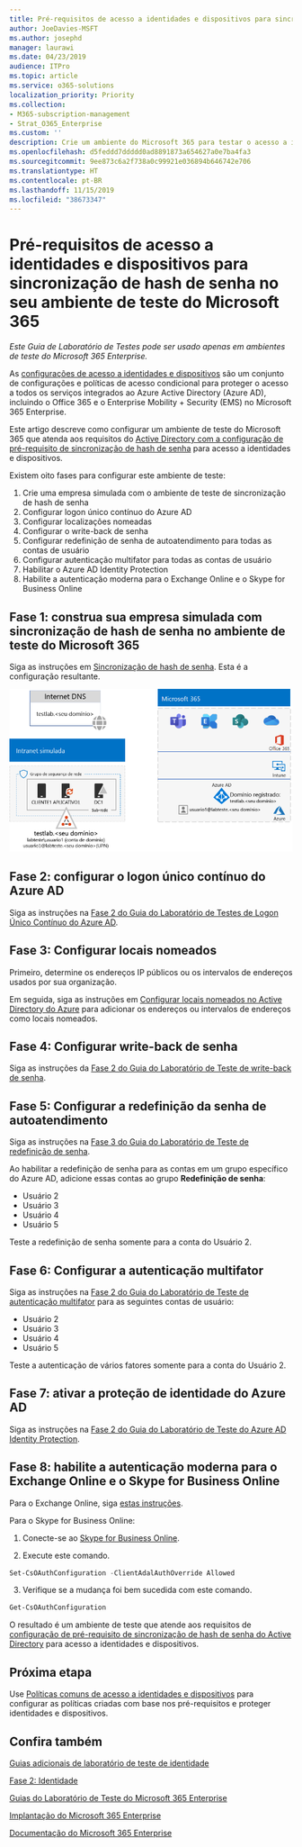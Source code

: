 ```yaml
---
title: Pré-requisitos de acesso a identidades e dispositivos para sincronização de hash de senha no seu ambiente de teste do Microsoft 365
author: JoeDavies-MSFT
ms.author: josephd
manager: laurawi
ms.date: 04/23/2019
audience: ITPro
ms.topic: article
ms.service: o365-solutions
localization_priority: Priority
ms.collection:
- M365-subscription-management
- Strat_O365_Enterprise
ms.custom: ''
description: Crie um ambiente do Microsoft 365 para testar o acesso a identidades e dispositivos com os pré-requisitos para a autenticação de sincronização de hash de senha.
ms.openlocfilehash: d5feddd7ddddd0ad8891873a654627a0e7ba4fa3
ms.sourcegitcommit: 9ee873c6a2f738a0c99921e036894b646742e706
ms.translationtype: HT
ms.contentlocale: pt-BR
ms.lasthandoff: 11/15/2019
ms.locfileid: "38673347"
---
```

# <a name="identity-and-device-access-prerequisites-for-password-hash-synchronization-in-your-microsoft-365-test-environment"></a>Pré-requisitos de acesso a identidades e dispositivos para sincronização de hash de senha no seu ambiente de teste do Microsoft 365

*Este Guia de Laboratório de Testes pode ser usado apenas em ambientes de teste do Microsoft 365 Enterprise.*

As [configurações de acesso a identidades e dispositivos](microsoft-365-policies-configurations.md) são um conjunto de configurações e políticas de acesso condicional para proteger o acesso a todos os serviços integrados ao Azure Active Directory (Azure AD), incluindo o Office 365 e o Enterprise Mobility + Security (EMS) no Microsoft 365 Enterprise.

Este artigo descreve como configurar um ambiente de teste do Microsoft 365 que atenda aos requisitos do [Active Directory com a configuração de pré-requisito de sincronização de hash de senha](identity-access-prerequisites.md#prerequisites) para acesso a identidades e dispositivos.

Existem oito fases para configurar este ambiente de teste:

1.  Crie uma empresa simulada com o ambiente de teste de sincronização de hash de senha
2.  Configurar logon único contínuo do Azure AD
3.  Configurar localizações nomeadas
4.  Configurar o write-back de senha
5.  Configurar redefinição de senha de autoatendimento para todas as contas de usuário
6.  Configurar autenticação multifator para todas as contas de usuário
7.  Habilitar o Azure AD Identity Protection
8.  Habilite a autenticação moderna para o Exchange Online e o Skype for Business Online

## <a name="phase-1-build-out-your-simulated-enterprise-with-password-hash-sync-microsoft-365-test-environment"></a>Fase 1: construa sua empresa simulada com sincronização de hash de senha no ambiente de teste do Microsoft 365

Siga as instruções em [Sincronização de hash de senha](password-hash-sync-m365-ent-test-environment.md).
Esta é a configuração resultante.

![Empresa simulada com ambiente de teste de sincronização de hash de senha](media/password-hash-sync-m365-ent-test-environment/Phase3.png)
 
## <a name="phase-2-configure-azure-ad-seamless-single-sign-on"></a>Fase 2: configurar o logon único contínuo do Azure AD

Siga as instruções na [Fase 2 do Guia do Laboratório de Testes de Logon Único Contínuo do Azure AD](single-sign-on-m365-ent-test-environment.md#phase-2-configure-azure-ad-connect-on-app1-for-azure-ad-seamless-sso).

## <a name="phase-3-configure-named-locations"></a>Fase 3: Configurar locais nomeados

Primeiro, determine os endereços IP públicos ou os intervalos de endereços usados por sua organização.

Em seguida, siga as instruções em [Configurar locais nomeados no Active Directory do Azure](https://docs.microsoft.com/azure/active-directory/reports-monitoring/quickstart-configure-named-locations) para adicionar os endereços ou intervalos de endereços como locais nomeados. 

## <a name="phase-4-configure-password-writeback"></a>Fase 4: Configurar write-back de senha

Siga as instruções da [Fase 2 do Guia do Laboratório de Teste de write-back de senha](password-writeback-m365-ent-test-environment.md#phase-2-enable-password-writeback-for-the-testlab-ad-ds-domain).

## <a name="phase-5-configure-self-service-password-reset"></a>Fase 5: Configurar a redefinição da senha de autoatendimento

Siga as instruções na [Fase 3 do Guia do Laboratório de Teste de redefinição de senha](password-reset-m365-ent-test-environment.md#phase-3-configure-and-test-password-reset). 

Ao habilitar a redefinição de senha para as contas em um grupo específico do Azure AD, adicione essas contas ao grupo **Redefinição de senha**:

- Usuário 2
- Usuário 3
- Usuário 4
- Usuário 5

Teste a redefinição de senha somente para a conta do Usuário 2.

## <a name="phase-6-configure-multi-factor-authentication"></a>Fase 6: Configurar a autenticação multifator

Siga as instruções na [Fase 2 do Guia do Laboratório de Teste de autenticação multifator](multi-factor-authentication-microsoft-365-test-environment.md#phase-2-enable-and-test-multi-factor-authentication-for-the-user-2-account) para as seguintes contas de usuário:

- Usuário 2
- Usuário 3
- Usuário 4
- Usuário 5

Teste a autenticação de vários fatores somente para a conta do Usuário 2.

## <a name="phase-7-enable-azure-ad-identity-protection"></a>Fase 7: ativar a proteção de identidade do Azure AD

Siga as instruções na [Fase 2 do Guia do Laboratório de Teste do Azure AD Identity Protection](azure-ad-identity-protection-microsoft-365-test-environment.md#phase-2-enable-and-use-azure-ad-identity-protection). 

## <a name="phase-8-enable-modern-authentication-for-exchange-online-and-skype-for-business-online"></a>Fase 8: habilite a autenticação moderna para o Exchange Online e o Skype for Business Online

Para o Exchange Online, siga [estas instruções](https://docs.microsoft.com/Exchange/clients-and-mobile-in-exchange-online/enable-or-disable-modern-authentication-in-exchange-online#enable-or-disable-modern-authentication-in-exchange-online-for-client-connections-in-outlook-2013-or-later). 

Para o Skype for Business Online:

1. Conecte-se ao [Skype for Business Online](https://docs.microsoft.com/SkypeForBusiness/set-up-your-computer-for-windows-powershell/set-up-your-computer-for-windows-powershell).

2. Execute este comando.

  ```powershell
  Set-CsOAuthConfiguration -ClientAdalAuthOverride Allowed
  ```

3. Verifique se a mudança foi bem sucedida com este comando.

  ```powershell
  Get-CsOAuthConfiguration
  ```

O resultado é um ambiente de teste que atende aos requisitos de [configuração de pré-requisito de sincronização de hash de senha do Active Directory](identity-access-prerequisites.md#prerequisites) para acesso a identidades e dispositivos. 

## <a name="next-step"></a>Próxima etapa

Use [Políticas comuns de acesso a identidades e dispositivos](identity-access-policies.md) para configurar as políticas criadas com base nos pré-requisitos e proteger identidades e dispositivos.

## <a name="see-also"></a>Confira também

[Guias adicionais de laboratório de teste de identidade](m365-enterprise-test-lab-guides.md#identity)

[Fase 2: Identidade](identity-infrastructure.md)

[Guias do Laboratório de Teste do Microsoft 365 Enterprise](m365-enterprise-test-lab-guides.md)

[Implantação do Microsoft 365 Enterprise](deploy-microsoft-365-enterprise.md)

[Documentação do Microsoft 365 Enterprise](https://docs.microsoft.com/microsoft-365-enterprise/)
